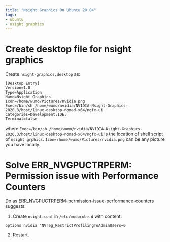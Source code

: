 ```yaml
---
title: "Nsight Graphics On Ubuntu 20.04"
tags: 
- ubuntu
- nsight graphics
---
```



# Create desktop file for nsight graphics

Create `nsight-graphics.desktop` as:

```
[Desktop Entry]
Version=1.0
Type=Application
Name=Nsight Graphics
Icon=/home/wumo/Pictures/nvidia.png
Exec=/bin/sh /home/wumo/nvidia/NVIDIA-Nsight-Graphics-2020.3/host/linux-desktop-nomad-x64/ngfx-ui
Categories=Development;IDE;
Terminal=false
```

where `Exec=/bin/sh /home/wumo/nvidia/NVIDIA-Nsight-Graphics-2020.3/host/linux-desktop-nomad-x64/ngfx-ui` is the location of shell script of `nsight grphics`. `Icon=/home/wumo/Pictures/nvidia.png` can be any picture you have locally.

# Solve ERR_NVGPUCTRPERM: Permission issue with Performance Counters

Do as [ERR_NVGPUCTRPERM-permission-issue-performance-counters](https://developer.nvidia.com/nvidia-development-tools-solutions-ERR_NVGPUCTRPERM-permission-issue-performance-counters#SolnTag) suggests:

1. Create `nsight.conf` in `/etc/modprobe.d` with content:
```
options nvidia "NVreg_RestrictProfilingToAdminUsers=0
```

2. Restart.